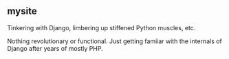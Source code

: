 mysite
------

Tinkering with Django, limbering up stiffened Python muscles, etc.

Nothing revolutionary or functional. Just getting famiiar with the internals of Django after years of mostly PHP.
